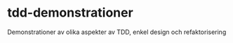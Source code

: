 tdd-demonstrationer
===================

Demonstrationer av olika aspekter av TDD, enkel design och refaktorisering
